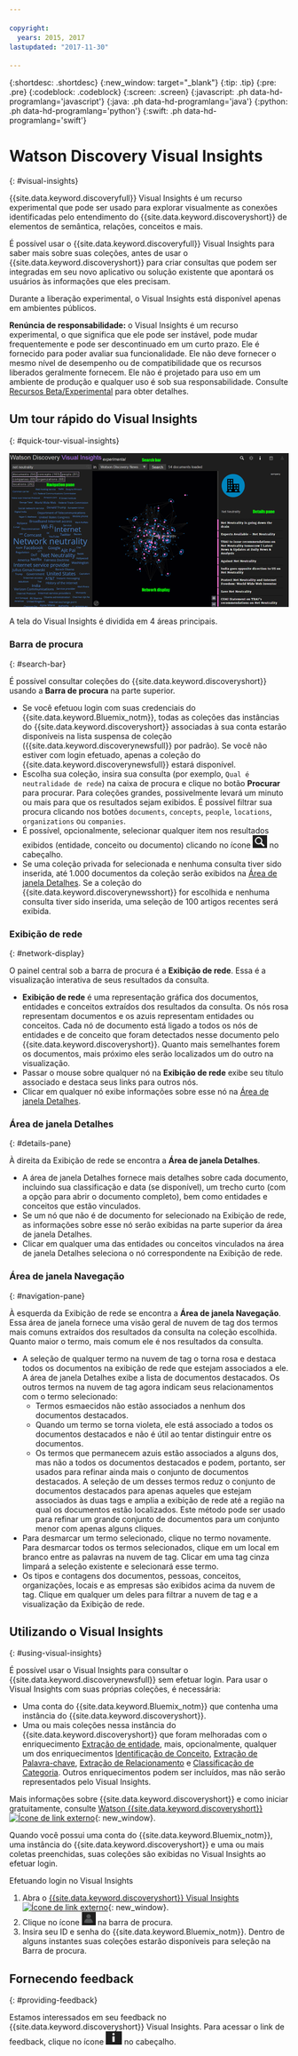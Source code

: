 ```yaml
---

copyright:
  years: 2015, 2017
lastupdated: "2017-11-30"

---
```


{:shortdesc: .shortdesc}
{:new_window: target="_blank"}
{:tip: .tip}
{:pre: .pre}
{:codeblock: .codeblock}
{:screen: .screen}
{:javascript: .ph data-hd-programlang='javascript'}
{:java: .ph data-hd-programlang='java'}
{:python: .ph data-hd-programlang='python'}
{:swift: .ph data-hd-programlang='swift'}

# Watson Discovery Visual Insights
{: #visual-insights}

{{site.data.keyword.discoveryfull}} Visual Insights é um recurso experimental que pode ser usado para explorar visualmente as conexões identificadas pelo entendimento do {{site.data.keyword.discoveryshort}} de elementos de semântica, relações, conceitos e mais.

É possível usar o {{site.data.keyword.discoveryfull}} Visual Insights para saber mais sobre suas coleções, antes de usar o {{site.data.keyword.discoveryshort}} para criar consultas que podem ser integradas em seu novo aplicativo ou solução existente que apontará os usuários às informações que eles precisam.

Durante a liberação experimental, o Visual Insights está disponível apenas em ambientes públicos.

**Renúncia de responsabilidade:** o Visual Insights é um recurso experimental, o que significa que ele pode ser instável, pode mudar frequentemente e pode ser descontinuado em um curto prazo. Ele é fornecido para poder avaliar sua funcionalidade. Ele não deve fornecer o mesmo nível de desempenho ou de compatibilidade que os recursos liberados geralmente fornecem. Ele não é projetado para uso em um ambiente de produção e qualquer uso é sob sua responsabilidade. Consulte [Recursos Beta/Experimental](/docs/services/discovery/release-notes.html#beta-features) para obter detalhes.

## Um tour rápido do Visual Insights
{: #quick-tour-visual-insights}

![Tour rápido do Discovery Visual Insights](images/discovery-visualinsights-quicktour.png)

A tela do Visual Insights é dividida em 4 áreas principais.

### Barra de procura
{: #search-bar}

É possível consultar coleções do {{site.data.keyword.discoveryshort}} usando a **Barra de procura** na parte superior.

- Se você efetuou login com suas credenciais do {{site.data.keyword.Bluemix_notm}}, todas as coleções das instâncias do {{site.data.keyword.discoveryshort}} associadas à sua conta estarão disponíveis na lista suspensa de coleção ({{site.data.keyword.discoverynewsfull}} por padrão). Se você não estiver com login efetuado, apenas a coleção do {{site.data.keyword.discoverynewsfull}} estará disponível.
- Escolha sua coleção, insira sua consulta (por exemplo, `Qual é neutralidade de rede`) na caixa de procura e clique no botão **Procurar** para procurar. Para coleções grandes, possivelmente levará um minuto ou mais para que os resultados sejam exibidos. É possível filtrar sua procura clicando nos botões `documents`, `concepts`, `people`, `locations`, `organizations` ou `companies`.
- É possível, opcionalmente, selecionar qualquer item nos resultados exibidos (entidade, conceito ou documento) clicando no ícone ![ícone de Consulta](images/discovery-query-icon.png) no cabeçalho.
- Se uma coleção privada for selecionada e nenhuma consulta tiver sido inserida, até 1.000 documentos da coleção serão exibidos na [Área de janela Detalhes](/docs/services/discovery/visual-insights.html#details-pane). Se a coleção do {{site.data.keyword.discoverynewsshort}} for escolhida e nenhuma consulta tiver sido inserida, uma seleção de 100 artigos recentes será exibida.

### Exibição de rede
{: #network-display}

O painel central sob a barra de procura é a **Exibição de rede**. Essa é a visualização interativa de seus resultados da consulta.

- **Exibição de rede** é uma representação gráfica dos documentos, entidades e conceitos extraídos dos resultados da consulta. Os nós rosa representam documentos e os azuis representam entidades ou conceitos. Cada nó de documento está ligado a todos os nós de entidades e de conceito que foram detectados nesse documento pelo {{site.data.keyword.discoveryshort}}. Quanto mais semelhantes forem os documentos, mais próximo eles serão localizados um do outro na visualização.
- Passar o mouse sobre qualquer nó na **Exibição de rede** exibe seu título associado e destaca seus links para outros nós.
- Clicar em qualquer nó exibe informações sobre esse nó na [Área de janela Detalhes](/docs/services/discovery/visual-insights.html#details-pane).

### Área de janela Detalhes
{: #details-pane}

À direita da Exibição de rede se encontra a **Área de janela Detalhes**.

- A área de janela Detalhes fornece mais detalhes sobre cada documento, incluindo sua classificação e data (se disponível), um trecho curto (com a opção para abrir o documento completo), bem como entidades e conceitos que estão vinculados.
- Se um nó que não é de documento for selecionado na Exibição de rede, as informações sobre esse nó serão exibidas na parte superior da área de janela Detalhes.
- Clicar em qualquer uma das entidades ou conceitos vinculados na área de janela Detalhes seleciona o nó correspondente na Exibição de rede.

### Área de janela Navegação
{: #navigation-pane}

À esquerda da Exibição de rede se encontra a **Área de janela Navegação**. Essa área de janela fornece uma visão geral de nuvem de tag dos termos mais comuns extraídos dos resultados da consulta na coleção escolhida. Quanto maior o termo, mais comum ele é nos resultados da consulta.

- A seleção de qualquer termo na nuvem de tag o torna rosa e destaca todos os documentos na exibição de rede que estejam associados a ele. A área de janela Detalhes exibe a lista de documentos destacados. Os outros termos na nuvem de tag agora indicam seus relacionamentos com o termo selecionado:
  - Termos esmaecidos não estão associados a nenhum dos documentos destacados.
  - Quando um termo se torna violeta, ele está associado a todos os documentos destacados e não é útil ao tentar distinguir entre os documentos.
  - Os termos que permanecem azuis estão associados a alguns dos, mas não a todos os documentos destacados e podem, portanto, ser usados para refinar ainda mais o conjunto de documentos destacados. A seleção de um desses termos reduz o conjunto de documentos destacados para apenas aqueles que estejam associados às duas tags e amplia a exibição de rede até a região na qual os documentos estão localizados. Este método pode ser usado para refinar um grande conjunto de documentos para um conjunto menor com apenas alguns cliques.
- Para desmarcar um termo selecionado, clique no termo novamente. Para desmarcar todos os termos selecionados, clique em um local em branco entre as palavras na nuvem de tag. Clicar em uma tag cinza limpará a seleção existente e selecionará esse termo.
- Os tipos e contagens dos documentos, pessoas, conceitos, organizações, locais e as empresas são exibidos acima da nuvem de tag. Clique em qualquer um deles para filtrar a nuvem de tag e a visualização da Exibição de rede.

## Utilizando o Visual Insights
{: #using-visual-insights}

É possível usar o Visual Insights para consultar o {{site.data.keyword.discoverynewsfull}} sem efetuar login. Para usar o Visual Insights com suas próprias coleções, é necessária:

- Uma conta do {{site.data.keyword.Bluemix_notm}} que contenha uma instância do {{site.data.keyword.discoveryshort}}.
- Uma ou mais coleções nessa instância do {{site.data.keyword.discoveryshort}} que foram melhoradas com o enriquecimento [Extração de entidade](/docs/services/discovery/building.html#entity-extraction), mais, opcionalmente, qualquer um dos enriquecimentos [Identificação de Conceito](/docs/services/discovery/building.html#concept-tagging), [Extração de Palavra-chave](/docs/services/discovery/building.html#keyword-extraction), [Extração de Relacionamento](/docs/services/discovery/building.html#relation-extraction) e [Classificação de Categoria](/docs/services/discovery/building.html#category-classification). Outros enriquecimentos podem ser incluídos, mas não serão representados pelo Visual Insights.

Mais informações sobre {{site.data.keyword.discoveryshort}} e como iniciar gratuitamente, consulte [Watson {{site.data.keyword.discoveryshort}} ![Ícone de link externo](../../icons/launch-glyph.svg "Ícone de link externo")](https://www.ibm.com/watson/services/discovery/){: new_window}.

Quando você possui uma conta do {{site.data.keyword.Bluemix_notm}}, uma instância do {{site.data.keyword.discoveryshort}} e uma ou mais coletas preenchidas, suas coleções são exibidas no Visual Insights ao efetuar login.

Efetuando login no Visual Insights

1. Abra o [{{site.data.keyword.discoveryshort}} Visual Insights ![Ícone de link externo](../../icons/launch-glyph.svg "Ícone de link externo")](https://visual-insights.bluemix.net){: new_window}.
1. Clique no ícone ![Ícone do perfil](images/discovery-profile-icon.png) na barra de procura.
1. Insira seu ID e senha do {{site.data.keyword.Bluemix_notm}}. Dentro de alguns instantes suas coleções estarão disponíveis para seleção na Barra de procura.

## Fornecendo feedback
{: #providing-feedback}

Estamos interessados em seu feedback no {{site.data.keyword.discoveryshort}} Visual Insights. Para acessar o link de feedback, clique no ícone ![Ícone de informações](images/discovery-info-icon.png) no cabeçalho.

